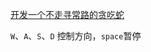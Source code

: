 [开发一个不走寻常路的贪吃蛇](https://my.oschina.net/codingDog/blog/3171618 "开发一个不走寻常路的贪吃蛇")

`W`、`A`、`S`、`D` 控制方向，`space`暂停
